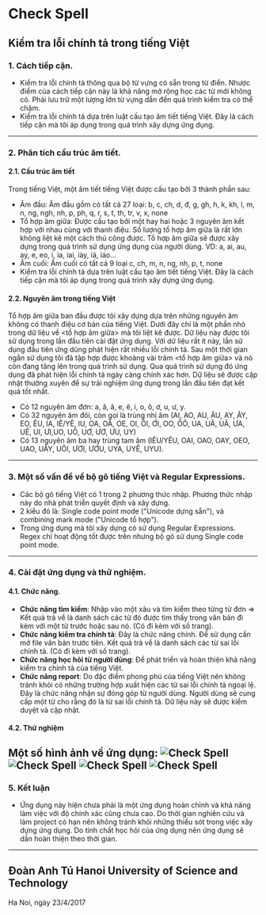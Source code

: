 # Check Spell #
## Kiểm tra lỗi chính tả trong tiếng Việt ##

### **1. Cách tiếp cận.** ###
- Kiểm tra lỗi chính tả thông qua bộ từ vựng có sẵn trong từ điển. Nhược điểm của cách tiếp cận này là khả năng mở rộng học các từ mới không có. Phải lưu trữ một lượng lớn từ vựng dẫn đến quá trình kiểm tra có thể chậm.
- Kiểm tra lỗi chính tả dựa trên luật cấu tạo âm tiết tiếng Việt. Đây là cách tiếp cận mà tôi áp dụng trong quá trình xây dựng ứng dụng.

----------
 
### **2. Phân tích cấu trúc âm tiết.** ###
#### 2.1. Cấu trúc âm tiết #### 
Trong tiếng Việt, một âm tiết tiếng Việt được cấu tạo bởi 3 thành phần sau:
- Âm đầu: Âm đầu gồm có tất cả 27 loại: b, c, ch, d, đ, g, gh, h, k, kh, l, m, n, ng, ngh, nh, p, ph, q, r, s, t, th, tr, v, x, none
- Tổ hợp âm giữa: Được cấu tạo bởi một hay hai hoặc 3 nguyên âm kết hợp với nhau cùng với thanh điệu. Số lượng tổ hợp âm giữa là rất lớn không liệt kê một cách thủ công được. Tổ hợp âm giữa sẽ được xây dựng trong quá trình sử dụng ứng dụng của người dùng. VD: a, ai, au, ay, e, eo, i, ia, iai, iày, iá, iáo...
- Âm cuối: Âm cuối có tất cả 9 loại c, ch, m, n, ng, nh, p, t, none
- Kiểm tra lỗi chính tả dựa trên luật cấu tạo âm tiết tiếng Việt. Đây là cách tiếp cận mà tôi áp dụng trong quá trình xây dựng ứng dụng.
#### 2.2. Nguyên âm trong tiếng Việt #### 
Tổ hợp âm giữa ban đầu được tôi xây dựng dựa trên những nguyên âm không có thanh điệu cơ bản của tiếng Việt.
Dưới đây chỉ là một phần nhỏ trong dữ liệu về <tổ hợp âm giữa> mà tôi liệt kê được. Dữ liệu này được tôi sử dụng trong lần đầu tiên cài đặt ứng dụng. Với dữ liệu rất ít này, lần sử dụng đầu tiên ứng dũng phát hiện rất nhiều lỗi chính tả. Sau một thời gian ngắn sử dụng tôi đã tập hợp được khoảng vài trăm <tổ hợp âm giữa> và nó còn đang tăng lên trong quá trình sử dụng. Qua quá trình sử dụng đó ứng dụng đã phát hiện lỗi chính tả ngày càng chính xác hơn. Dữ liệu sẽ được cập nhật thường xuyên để sự trải nghiệm ứng dụng trong lần đầu tiên đạt kết quả tốt nhất.
- Có 12 nguyên âm đơn: a, ă, â, e, ê, i, o, ô, ơ, u, ư, y.
- Có 32 nguyên âm đôi, còn gọi là trùng nhị âm (AI, AO, AU, ÂU, AY, ÂY, EO, ÊU, IA, IÊ/YÊ, IU, OA, OĂ, OE, OI, ÔI, ƠI, OO, ÔÔ, UA, UĂ, UÂ, ƯA, UÊ, UI, ƯI,UO, UÔ, UƠ, ƯƠ, ƯU, UY)
- Có 13 nguyên âm ba hay trùng tam âm (IÊU/YÊU, OAI, OAO, OAY, OEO, UAO, UÂY, UÔI, ƯƠI, ƯƠU, UYA, UYÊ, UYU).
----------

### **3. Một số vấn đề về bộ gõ tiếng Việt và Regular Expressions.** ###
- Các bộ gõ tiếng Việt có 1 trong 2 phương thức nhập. Phương thức nhập này do nhà phát triển quyết định và xây dựng.
- 2 kiểu đó là: Single code point mode ("Unicode dựng sẵn"), và combining mark mode ("Unicode tổ hợp").
- Trong ứng dụng mà tôi xây dựng có sử dụng Regular Expressions. Regex chỉ hoạt động tốt được trên nhưng bộ gõ sử dụng Single code point mode.
----------

### **4. Cài đặt ứng dụng và thử nghiệm.** ###
#### 4.1. Chức năng. ####
- **Chức năng tìm kiếm**: Nhập vào một xâu và tìm kiểm theo từng từ đơn => Kết quả trả về là danh sách các từ đó được tìm thấy trong văn bản đi kèm với một từ trước hoặc sau nó. (Có đi kèm với số trang).
- **Chức năng kiểm tra chính tả**: Đây là chức năng chính. Để sử dụng cần mở file văn bản trước tiên. Kết quả trả về là danh sách các từ sai lỗi chính tả. (Có đi kèm với số trang).
- **Chức năng học hỏi từ người dùng**: Để phát triển và hoàn thiện khả năng kiểm tra chính tả của tiếng Việt.
- **Chức năng report**: Do đặc điểm phong phú của tiếng Việt nên không tránh khỏi có những trường hợp xuất hiện các từ sai lỗi chính tả ngoại lệ. Đây là chức năng nhận sự đóng góp từ người dùng. Người dùng sẽ cung cấp một từ cho rằng đó là từ sai lỗi chính tả. Dữ liệu này sẽ được kiểm duyệt và cập nhật.
#### 4.2. Thử nghiệm ####
Một số hình ảnh về ứng dụng:
![Check Spell](https://doc-0k-28-docs.googleusercontent.com/docs/securesc/raqjk4ggf585c3c71suo0ve4d022435s/663ar59t6k3au2ffoqkupm2uohf5vgku/1492934400000/01654361250054516177/01654361250054516177/0Byx01PgDU3c9eGYwYURQZzBKODA?e=download)
![Check Spell](https://doc-0k-28-docs.googleusercontent.com/docs/securesc/raqjk4ggf585c3c71suo0ve4d022435s/ftn3crgmfqaoghjan5rp4h7ahbg69erh/1492934400000/01654361250054516177/01654361250054516177/0Byx01PgDU3c9Z1lsUE1YNk5qY1k?e=download)
![Check Spell](https://doc-0c-28-docs.googleusercontent.com/docs/securesc/raqjk4ggf585c3c71suo0ve4d022435s/20d173q8t4e74qnldo4qopu62peqdbnd/1492934400000/01654361250054516177/01654361250054516177/0Byx01PgDU3c9S3BReXJ4SlNLdHM?e=download)
![Check Spell](https://doc-08-28-docs.googleusercontent.com/docs/securesc/raqjk4ggf585c3c71suo0ve4d022435s/jf6r70i2n8vk34hll03j5frs2nm82c1b/1492934400000/01654361250054516177/01654361250054516177/0Byx01PgDU3c9M3BNelNfdExPZkE?e=download)
---
### 5. Kết luận ###
- Ứng dụng này hiện chưa phải là một ứng dụng hoàn chỉnh và khả năng làm việc với độ chính xác cũng chưa cao. Do thời gian nghiên cứu và làm project có hạn nên không tránh khỏi những thiếu sót trong việc xây dựng ứng dụng. Do tính chất học hỏi của ứng dụng nên ứng dụng  sẽ dần hoàn thiện theo thời gian.
----
Đoàn Anh Tú
Hanoi University of Science and Technology
----
Ha Noi, ngày 23/4/2017
